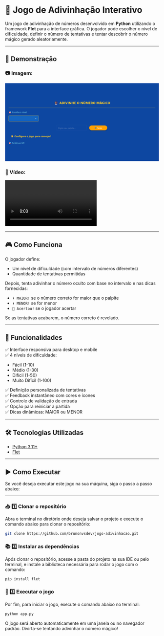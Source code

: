 # 🔮 Jogo de Adivinhação Interativo

Um jogo de adivinhação de números desenvolvido em **Python** utilizando o framework **Flet** para a interface gráfica. O jogador pode escolher o nível de dificuldade, definir o número de tentativas e tentar descobrir o número mágico gerado aleatoriamente.

---
## 📸 Demonstração

### 📷 Imagem:
![Screenshot](ftJogoAdivinhação.png)

### 🎥 Vídeo:
![](demo-jogo-adivinhacao.mp4)

---

## 🎮 Como Funciona

O jogador define:
- Um nível de dificuldade (com intervalo de números diferentes)
- Quantidade de tentativas permitidas

Depois, tenta adivinhar o número oculto com base no intervalo e nas dicas fornecidas:
- `⬆️ MAIOR!` se o número correto for maior que o palpite
- `⬇️ MENOR!` se for menor
- `🎉 Acertou!` se o jogador acertar  

Se as tentativas acabarem, o número correto é revelado.

---

## 📑 Funcionalidades

✅ Interface responsiva para desktop e mobile  
✅ 4 níveis de dificuldade:
- Fácil (1-10)
- Médio (1-30)
- Difícil (1-50)
- Muito Difícil (1-100)

✅ Definição personalizada de tentativas  
✅ Feedback instantâneo com cores e ícones  
✅ Controle de validação de entrada  
✅ Opção para reiniciar a partida  
✅ Dicas dinâmicas: MAIOR ou MENOR  

---

## 🛠️ Tecnologias Utilizadas

- [Python 3.11+](https://www.python.org/)
- [Flet](https://flet.dev/)

---

## ▶️ Como Executar

Se você deseja executar este jogo na sua máquina, siga o passo a passo abaixo:

---

### 📥 1️⃣ Clonar o repositório

Abra o terminal no diretório onde deseja salvar o projeto e execute o comando abaixo para clonar o repositório:

```bash
git clone https://github.com/brunonvsdev/jogo-adivinhacao.git
```
### 📚 2️⃣ Instalar as dependências
Após clonar o repositório, acesse a pasta do projeto na sua IDE ou pelo terminal, e instale a biblioteca necessária para rodar o jogo com o comando:

```bash
pip install flet
```

### 🚀 3️⃣ Executar o jogo
Por fim, para iniciar o jogo, execute o comando abaixo no terminal:
```bash
python app.py
```
O jogo será aberto automaticamente em uma janela ou no navegador padrão. Divirta-se tentando adivinhar o número mágico!






